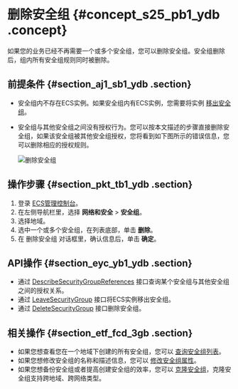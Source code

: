 # 删除安全组 {#concept_s25_pb1_ydb .concept}

如果您的业务已经不再需要一个或多个安全组，您可以删除安全组。安全组删除后，组内所有安全组规则同时被删除。

## 前提条件 {#section_aj1_sb1_ydb .section}

-   安全组内不存在ECS实例。如果安全组内有ECS实例，您需要将实例 [移出安全组](intl.zh-CN/用户指南/安全组/移出安全组.md#)。
-   安全组与其他安全组之间没有授权行为。您可以按本文描述的步骤直接删除安全组，如果该安全组被其他安全组授权，您将看到如下图所示的错误信息，您可以删除相应的授权规则。

    ![删除安全组](http://static-aliyun-doc.oss-cn-hangzhou.aliyuncs.com/assets/img/9723/15471755834661_zh-CN.png)


## 操作步骤 {#section_pkt_tb1_ydb .section}

1.  登录 [ECS管理控制台](https://ecs.console.aliyun.com/#/home)。
2.  在左侧导航栏里，选择 **网络和安全** \> **安全组**。
3.  选择地域。
4.  选中一个或多个安全组，在列表底部，单击 **删除**。
5.  在 删除安全组 对话框里，确认信息后，单击 **确定**。

## API操作 {#section_eyc_yb1_ydb .section}

-   通过 [DescribeSecurityGroupReferences](../../../../../intl.zh-CN/API参考/安全组/DescribeSecurityGroupReferences.md#) 接口查询某个安全组与其他安全组之间的授权关系。
-   通过 [LeaveSecurityGroup](../../../../../intl.zh-CN/API参考/安全组/LeaveSecurityGroup.md#) 接口将ECS实例移出安全组。
-   通过 [DeleteSecurityGroup](../../../../../intl.zh-CN/API参考/安全组/DeleteSecurityGroup.md#) 接口删除安全组。

## 相关操作 {#section_etf_fcd_3gb .section}

-   如果您想查看您在一个地域下创建的所有安全组，您可以 [查询安全组列表](intl.zh-CN/用户指南/安全组/查询安全组列表.md#)。
-   如果您想修改安全组的名称和描述信息，您可以 [修改安全组属性](intl.zh-CN/用户指南/安全组/修改安全组属性.md#)。
-   如果您想备份安全组或者提高创建安全组的效率，您可以 [克隆安全组](intl.zh-CN/用户指南/安全组/克隆安全组.md#)，克隆安全组支持跨地域、跨网络类型。

